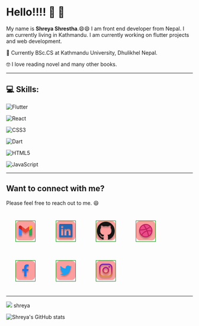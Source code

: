 <link rel="stylesheet" href="style.css">
<link rel="stylesheet" href="styles/contact.css">

<style>
    .contactInfo{
    display: block;
}

.items{
    display: inline-block;
    margin: 5%;
    border: 1px solid green;
}
</style>
# Hello!!!! :wave: :wave:

My name is **Shreya Shrestha**.:smile::smile: I am front end developer from Nepal. I am currently living in Kathmandu. 
I am currently working on flutter projects and web development.

:book: Currently BSc.CS at Kathmandu University, Dhulikhel Nepal.

:nerd_face: I love reading novel and many other books. 

<hr/>

## :computer: Skills: 

![Flutter](https://img.shields.io/badge/Flutter-%2302569B.svg?style=for-the-badge&logo=Flutter&logoColor=white) 

![React](https://img.shields.io/badge/react-%2320232a.svg?style=for-the-badge&logo=react&logoColor=%2361DAFB)

![CSS3](https://img.shields.io/badge/css3-%231572B6.svg?style=for-the-badge&logo=css3&logoColor=white)

![Dart](https://img.shields.io/badge/dart-%230175C2.svg?style=for-the-badge&logo=dart&logoColor=white)

![HTML5](https://img.shields.io/badge/html5-%23E34F26.svg?style=for-the-badge&logo=html5&logoColor=white)

![JavaScript](https://img.shields.io/badge/javascript-%23323330.svg?style=for-the-badge&logo=javascript&logoColor=%23F7DF1E)


<hr/>

<!-- Contact -->

## Want to connect with me?

Please feel free to reach out to me. :smile:

<div class="contactInfo">
    <a href="mailto:shreya2057@gmail.com" class="items"><img src="Badges/../Bagdes/contacts/Gmail.png"/></a>
    <a href="[mailto:shreya2057@gmail.com](https://www.linkedin.com/in/shreya-shrestha-a66a3719a/)" class="items"><img src="Badges/../Bagdes/contacts/LinkedIn.png"/></a>
    <a href="mailto:shreya2057@gmail.com" class="items"><img src="Badges/../Bagdes/contacts/Github.png"/></a>
    <a href="mailto:shreya2057@gmail.com" class="items"><img src="Badges/../Bagdes/contacts/Dribble.png"/></a>
    <a href="mailto:shreya2057@gmail.com" class="items"><img src="Badges/../Bagdes/contacts/Facebook.png"/></a>
    <a href="mailto:shreya2057@gmail.com" class="items"><img src="Badges/../Bagdes/contacts/Twitter.png"/></a>
    <a href="mailto:shreya2057@gmail.com" class="items"><img src="Badges/../Bagdes/contacts/Instagram.png"/></a>
</div>

 <hr/>

<div class="container">
    <img src="https://cdn-images-1.medium.com/max/30/1*5-aoK8IBmXve5whBQM90GA.png">
    <span class="content">shreya</span>
</div>



 ![Shreya's GitHub stats](https://github-readme-stats.vercel.app/api?username=shreya2057&hide=stars,issues&show_icons=true&theme=radical)